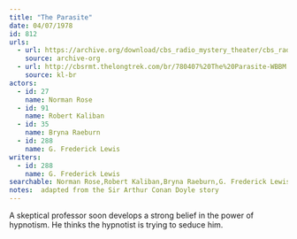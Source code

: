 ```yaml
---
title: "The Parasite"
date: 04/07/1978
id: 812
urls: 
  - url: https://archive.org/download/cbs_radio_mystery_theater/cbs_radio_mystery_theater-0801-0850.zip/cbs_radio_mystery_theater-0801-0850%2Fcbsrmt_0812_the_parasite.mp3
    source: archive-org
  - url: http://cbsrmt.thelongtrek.com/br/780407%20The%20Parasite-WBBM.mp3
    source: kl-br
actors:  
  - id: 27
    name: Norman Rose  
  - id: 91
    name: Robert Kaliban  
  - id: 35
    name: Bryna Raeburn  
  - id: 288
    name: G. Frederick Lewis
writers:  
  - id: 288
    name: G. Frederick Lewis
searchable: Norman Rose,Robert Kaliban,Bryna Raeburn,G. Frederick Lewis G. Frederick Lewis
notes:  adapted from the Sir Arthur Conan Doyle story
---
```

A skeptical professor soon develops a strong belief in the power of hypnotism. He thinks the hypnotist is trying to seduce him.